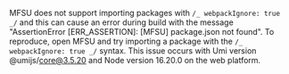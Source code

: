 MFSU does not support importing packages with `/_ webpackIgnore: true _/` and this can cause an error during build with the message "AssertionError [ERR_ASSERTION]: [MFSU] package.json not found". To reproduce, open MFSU and try importing a package with the `/_ webpackIgnore: true _/` syntax. This issue occurs with Umi version @umijs/core@3.5.20 and Node version 16.20.0 on the web platform.
